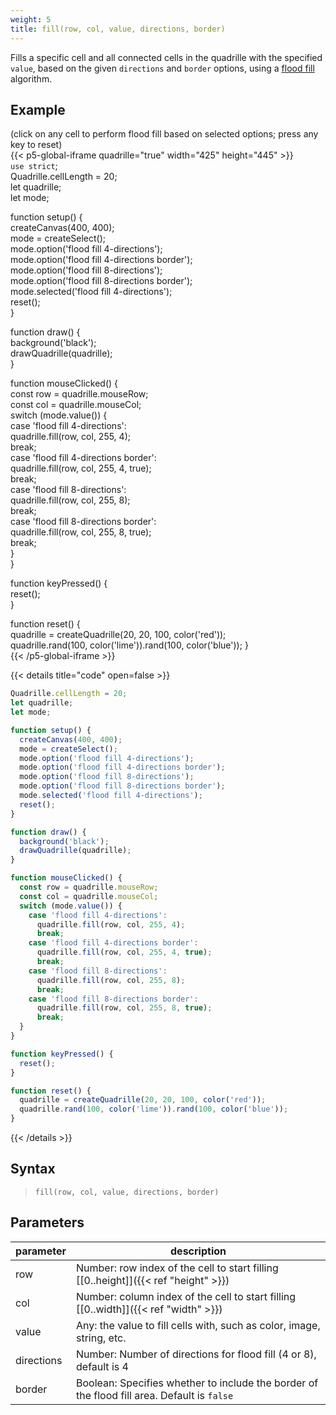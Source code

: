 ```yaml
---
weight: 5
title: fill(row, col, value, directions, border)  
---
```


Fills a specific cell and all connected cells in the quadrille with the specified `value`, based on the given `directions` and `border` options, using a [flood fill](https://en.wikipedia.org/wiki/Flood_fill) algorithm.

## Example

(click on any cell to perform flood fill based on selected options; press any key to reset)  
{{< p5-global-iframe quadrille="true" width="425" height="445" >}}  
`use strict`;  
Quadrille.cellLength = 20;  
let quadrille;  
let mode;  

function setup() {  
  createCanvas(400, 400);  
  mode = createSelect();  
  mode.option('flood fill 4-directions');  
  mode.option('flood fill 4-directions border');  
  mode.option('flood fill 8-directions');  
  mode.option('flood fill 8-directions border');  
  mode.selected('flood fill 4-directions');  
  reset();  
}  

function draw() {  
  background('black');  
  drawQuadrille(quadrille);  
}  

function mouseClicked() {  
  const row = quadrille.mouseRow;  
  const col = quadrille.mouseCol;  
  switch (mode.value()) {  
    case 'flood fill 4-directions':  
      quadrille.fill(row, col, 255, 4);  
      break;  
    case 'flood fill 4-directions border':  
      quadrille.fill(row, col, 255, 4, true);  
      break;  
    case 'flood fill 8-directions':  
      quadrille.fill(row, col, 255, 8);  
      break;  
    case 'flood fill 8-directions border':  
      quadrille.fill(row, col, 255, 8, true);  
      break;  
  }  
}  

function keyPressed() {  
  reset();  
}  

function reset() {  
  quadrille = createQuadrille(20, 20, 100, color('red'));  
  quadrille.rand(100, color('lime')).rand(100, color('blue'));
}  
{{< /p5-global-iframe >}}  

{{< details title="code" open=false >}}  
```js  
Quadrille.cellLength = 20;  
let quadrille;  
let mode;  

function setup() {  
  createCanvas(400, 400);  
  mode = createSelect();  
  mode.option('flood fill 4-directions');  
  mode.option('flood fill 4-directions border');  
  mode.option('flood fill 8-directions');  
  mode.option('flood fill 8-directions border');  
  mode.selected('flood fill 4-directions');  
  reset();  
}  

function draw() {  
  background('black');  
  drawQuadrille(quadrille);  
}  

function mouseClicked() {  
  const row = quadrille.mouseRow;  
  const col = quadrille.mouseCol;  
  switch (mode.value()) {  
    case 'flood fill 4-directions':  
      quadrille.fill(row, col, 255, 4);  
      break;  
    case 'flood fill 4-directions border':  
      quadrille.fill(row, col, 255, 4, true);  
      break;  
    case 'flood fill 8-directions':  
      quadrille.fill(row, col, 255, 8);  
      break;  
    case 'flood fill 8-directions border':  
      quadrille.fill(row, col, 255, 8, true);  
      break;  
  }  
}  

function keyPressed() {  
  reset();  
}  

function reset() {  
  quadrille = createQuadrille(20, 20, 100, color('red'));  
  quadrille.rand(100, color('lime')).rand(100, color('blue'));
}  
```  
{{< /details >}}  

## Syntax  

> `fill(row, col, value, directions, border)`  

## Parameters  

| parameter  | description                                                                                          |  
|------------|------------------------------------------------------------------------------------------------------|  
| row        | Number: row index of the cell to start filling [\[0..height\]]({{< ref "height" >}})                 |  
| col        | Number: column index of the cell to start filling [\[0..width\]]({{< ref "width" >}})                |  
| value      | Any: the value to fill cells with, such as color, image, string, etc.                                |  
| directions | Number: Number of directions for flood fill (4 or 8), default is 4                                   |  
| border     | Boolean: Specifies whether to include the border of the flood fill area. Default is `false`          | 